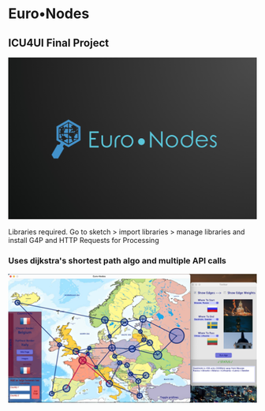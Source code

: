 # Euro•Nodes
## ICU4UI Final Project
![Euronodes](./data/euronodes.jpg)

Libraries required.
Go to sketch > import libraries > manage libraries and install G4P and HTTP Requests for Processing

### Uses dijkstra's shortest path algo and multiple API calls
![map](./data/euromap.png)
